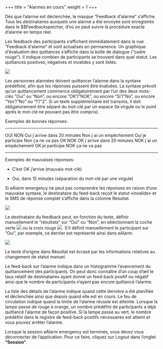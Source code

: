 +++
title = "Alarmes en cours"
weight = 1
+++

Dès que l’alarme est déclenchée, le masque “Feedback d'alarme”
s’affiche. Tous les destinataires auxquels une alarme a été envoyée sont
enregistrés dans le \$\$Feedbackspeicher, d’où on peut suivre la
procédure exacte d’alarme en temps réel.

Les feedback des participants s’affichent immédiatement dans la vue
“Feedback d'alarme” et sont actualisés en permanence. Un graphique
d'évaluation des quittances s’affiche dans la boîte de dialogue (“cadre
rouge”). Il indique combien de participants se trouvent dans quel
statut. Les quittances positives, négatives et invalides y sont listés.

![](/img/laufender_alarm_fr.00b7f4f7b62867a3012867a56424f61a.png?width=700&classes=shadow)

Les personnes alarmées doivent quittancer l’alarme dans la syntaxe
prédéfinie, afin que les réponses puissent être évaluées. La syntaxe
prévoit qu’un quittancement commence obligatoirement par l’un des deux
mots-clés “Oui” ou “Non”, ou encore “OK”/“NOK”, ou encore “Si”/“No”, ou
encore “Yes”/“No” ou “1”/“2”. Si un texte supplémentaire est transmis,
il doit obligatoirement être séparé du mot-clé par un espace (la virgule
ou le point après le mot-clé ne pouvant pas être compris).

Exemples de bonnes réponses:

  ------------------------------- --------------------------
  OUI                             NON
  Oui j\`arrive dans 20 minutes   Non j\`ai un empêchement
  Oui je participe                Non ça ne va pas
  OK                              NOK
  OK j\`arrive dans 20 minutes    NOK j\`ai un empêchement
  OK je participe                 NOK ça ne va pas
  ------------------------------- --------------------------


Exemples de mauvaises réponses:

- C’est OK j’arrive (mauvais mot-clé)

- Oui, dans 15 minutes (séparation du mot-clé par une virgule)

Si eAlarm emergency ne peut pas comprendre les réponses en raison d’une
mauvaise syntaxe, le destinataire du feed-back reçoit le statut
«invalide» et le SMS de réponse complet s’affiche dans la colonne
Resultat.

![](/img/alarm_falschesfeedback_fr.png)

Le destinataire du feedback peut, en fonction du texte, définir
manuellement le “résultats” sur “Oui” ou “Non”, en sélectionnant la
coche verte
![](/img/gruenesgutzeichen_fr.png)
ou la croix rouge
![](/img/rotesx_fr.png).
S’il définit manuellement le participant sur “Oui”, par exemple, ce
dernier est représenté ainsi dans eAlarm.

![](/img/statusmanuel_fr.png)

Le texte d’origine dans Résultat est écrasé par les informations
relatives au changement de statut manuel.

Le feed-back sur l’alarme indique dans un histogramme l’avancement du
quittancement des participants. On peut donc connaître d’un coup d’œil
le taux relatif de destinataires ayant donné un feed-back positif ou
négatif ainsi que le nombre de participants n’ayant pas encore quittancé
l’alarme.

La liste des détails de l’alarme indique quand cette dernière a été
planifiée et déclenchée ainsi que depuis quand elle est en cours. Le feu
de circulation indique quand la limite de l’alarme réussie est atteinte.
Lorsque la lampe passe de rouge à orange, un nombre prédéfini de
participants a déjà quittancé l’alarme de façon positive. Si la lampe
passe au vert, le nombre prédéfini dans le registre de feed-back
positifs nécessaires est atteint et vous pouvez arrêter l’alarme.

Lorsque la session eAlarm emergency est terminée, vous devez vous
déconnecter de l’application. Pour ce faire, cliquez sur Logout dans
l’onglet **“Session”**.
